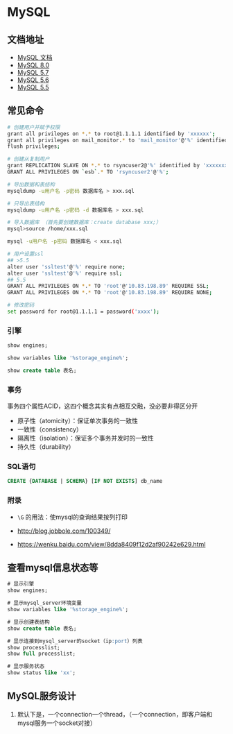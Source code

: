 
# MySQL

## 文档地址

- [MySQL 文档](https://dev.mysql.com/doc/)
- [MySQL 8.0](https://dev.mysql.com/doc/refman/8.0/en/introduction.html)
- [MySQL 5.7](https://dev.mysql.com/doc/refman/5.7/en/introduction.html)
- [MySQL 5.6](https://dev.mysql.com/doc/refman/5.6/en/introduction.html)
- [MySQL 5.5](https://dev.mysql.com/doc/refman/5.5/en/introduction.html)



## 常见命令

```sh
# 创建用户并赋予权限
grant all privileges on *.* to root@1.1.1.1 identified by 'xxxxxx';
grant all privileges on mail_monitor.* to 'mail_monitor'@'%' identified by 'xxxxxxxxxxx';
flush privileges;

# 创建从复制用户
grant REPLICATION SLAVE ON *.* to rsyncuser2@'%' identified by 'xxxxxxxx';
GRANT ALL PRIVILEGES ON `esb`.* TO 'rsyncuser2'@'%';

# 导出数据和表结构
mysqldump -u用户名 -p密码 数据库名 > xxx.sql

# 只导出表结构
mysqldump -u用户名 -p密码 -d 数据库名 > xxx.sql

# 导入数据库 （首先要创建数据库：create database xxx;）
mysql>source /home/xxx.sql

mysql -u用户名 -p密码 数据库名 < xxx.sql

# 用户设置ssl
## >5.5
alter user 'ssltest'@'%' require none;
alter user 'ssltest'@'%' require ssl;
## 5.5
GRANT ALL PRIVILEGES ON *.* TO 'root'@'10.83.198.89' REQUIRE SSL;
GRANT ALL PRIVILEGES ON *.* TO 'root'@'10.83.198.89' REQUIRE NONE;

# 修改密码
set password for root@1.1.1.1 = password('xxxx');
```

### 引擎

```sql
show engines;

show variables like '%storage_engine%';

show create table 表名;
```

### 事务

事务四个属性ACID，这四个概念其实有点相互交融，没必要非得区分开



- 原子性（atomicity）：保证单次事务的一致性
- 一致性（consistency）
- 隔离性（isolation）：保证多个事务并发时的一致性
- 持久性（durability）

### SQL语句

```sql
CREATE {DATABASE | SCHEMA} [IF NOT EXISTS] db_name 

```

### 附录

- `\G` 的用法：使mysql的查询结果按列打印

- http://blog.jobbole.com/100349/
- https://wenku.baidu.com/view/8dda8409f12d2af90242e629.html

## 查看mysql信息状态等

```sql
# 显示引擎
show engines;

# 显示mysql_server环境变量
show variables like '%storage_engine%';

# 显示创建表结构
show create table 表名;

# 显示连接到mysql_server的socket（ip:port）列表
show processlist;
show full processlist;

# 显示服务状态
show status like 'xx';
```

## MySQL服务设计

1. 默认下是，一个connection一个thread，（一个connection，即客户端和mysql服务一个socket对接）